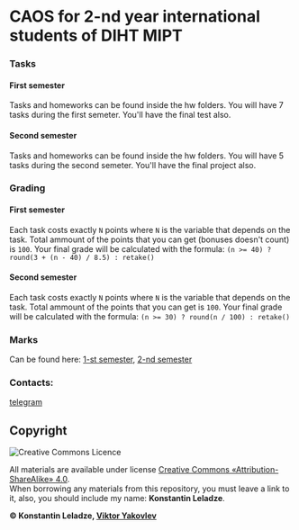# CAOS for 2-nd year international students of DIHT MIPT

### Tasks
#### First semester
Tasks and homeworks can be found inside the hw folders. You will have 7 tasks during the first semeter. You'll have the final test also.

#### Second semester
Tasks and homeworks can be found inside the hw folders. You will have 5 tasks during the second semeter. You'll have the final project also.

### Grading
#### First semester
Each task costs exactly `N` points where `N` is the variable that depends on the task. Total ammount of the points that you can get (bonuses doesn't count) is `100`. Your final grade will be calculated with the formula: `(n >= 40) ? round(3 + (n - 40) / 8.5) : retake()`

#### Second semester
Each task costs exactly `N` points where `N` is the variable that depends on the task. Total ammount of the points that you can get is `100`. Your final grade will be calculated with the formula: `(n >= 30) ? round(n / 100) : retake()`


### Marks
Can be found here: [1-st semester](), [2-nd semester]()

### Contacts:
[telegram](https://t.me/konstantinleladze)


## Copyright

![Creative Commons Licence](https://i.creativecommons.org/l/by-sa/4.0/88x31.png)

All materials are available under license [Creative Commons «Attribution-ShareAlike» 4.0](http://creativecommons.org/licenses/by-sa/4.0/).\
When borrowing any materials from this repository, you must leave a link to it, also, you should include my name: **Konstantin Leladze**.

__© Konstantin Leladze, [Viktor Yakovlev](https://github.com/victor-yacovlev/mipt-diht-caos)__
